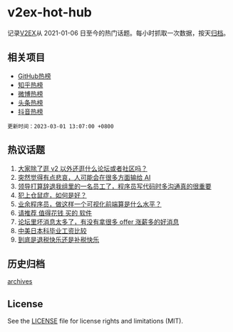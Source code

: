 # v2ex-hot-hub

 记录[V2EX](https://www.v2ex.com/)从 2021-01-06 日至今的热门话题。每小时抓取一次数据，按天[归档](archives)。
 
 ## 相关项目

- [GitHub热榜](https://github.com/snaildev/github-hot-hub)
- [知乎热榜](https://github.com/snaildev/zhihu-hot-hub)
- [微博热榜](https://github.com/snaildev/weibo-hot-hub)
- [头条热榜](https://github.com/snaildev/toutiao-hot-hub)
- [抖音热榜](https://github.com/snaildev/douyin-hot-hub)


 `更新时间：2023-03-01 13:07:00 +0800`

## 热议话题

1. [大家除了逛 v2 以外还逛什么论坛或者社区吗？](https://www.v2ex.com/t/919822)
1. [突然觉得有点悲哀，人可能会在很多方面输给 AI](https://www.v2ex.com/t/920004)
1. [领导打算辞退我组里的一名员工了，程序员写代码时多沟通真的很重要](https://www.v2ex.com/t/920072)
1. [犯上仓鼠症，如何是好？](https://www.v2ex.com/t/919864)
1. [业余程序员，做这样一个可视化前端算是什么水平？](https://www.v2ex.com/t/920089)
1. [请推荐 值得花钱 买的 软件](https://www.v2ex.com/t/920006)
1. [论坛里坏消息太多了，有没有拿很多 offer 涨薪多的好消息](https://www.v2ex.com/t/919844)
1. [中美日本科毕业工资比较](https://www.v2ex.com/t/919797)
1. [到底是退税快乐还是补税快乐](https://www.v2ex.com/t/920067)

## 历史归档

[archives](archives)

## License

See the [LICENSE](LICENSE) file for license rights and limitations (MIT).
